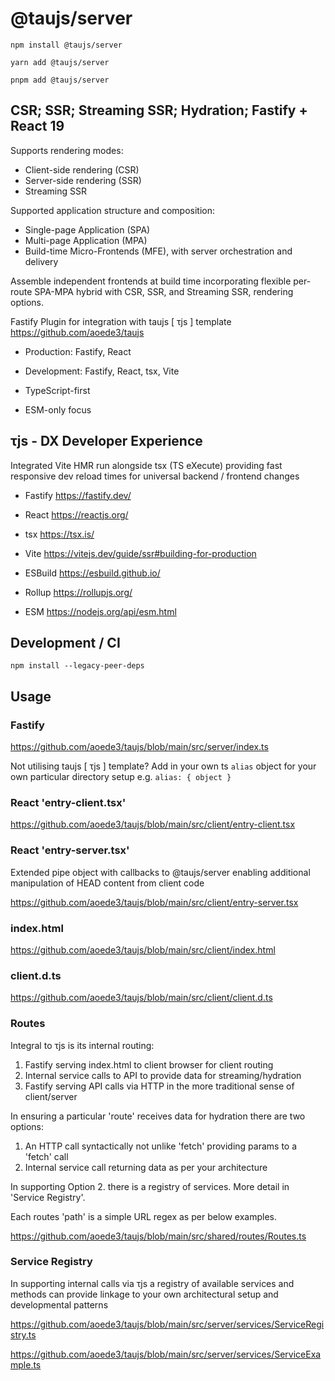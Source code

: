 # @taujs/server

`npm install @taujs/server`

`yarn add @taujs/server`

`pnpm add @taujs/server`

## CSR; SSR; Streaming SSR; Hydration; Fastify + React 19

Supports rendering modes:

- Client-side rendering (CSR)
- Server-side rendering (SSR)
- Streaming SSR

Supported application structure and composition:

- Single-page Application (SPA)
- Multi-page Application (MPA)
- Build-time Micro-Frontends (MFE), with server orchestration and delivery

Assemble independent frontends at build time incorporating flexible per-route SPA-MPA hybrid with CSR, SSR, and Streaming SSR, rendering options.

Fastify Plugin for integration with taujs [ τjs ] template https://github.com/aoede3/taujs

- Production: Fastify, React
- Development: Fastify, React, tsx, Vite

- TypeScript-first
- ESM-only focus

## τjs - DX Developer Experience

Integrated Vite HMR run alongside tsx (TS eXecute) providing fast responsive dev reload times for universal backend / frontend changes

- Fastify https://fastify.dev/
- React https://reactjs.org/
- tsx https://tsx.is/
- Vite https://vitejs.dev/guide/ssr#building-for-production

- ESBuild https://esbuild.github.io/
- Rollup https://rollupjs.org/
- ESM https://nodejs.org/api/esm.html

## Development / CI

`npm install --legacy-peer-deps`

## Usage

### Fastify

https://github.com/aoede3/taujs/blob/main/src/server/index.ts

Not utilising taujs [ τjs ] template? Add in your own ts `alias` object for your own particular directory setup e.g. `alias: { object }`

### React 'entry-client.tsx'

https://github.com/aoede3/taujs/blob/main/src/client/entry-client.tsx

### React 'entry-server.tsx'

Extended pipe object with callbacks to @taujs/server enabling additional manipulation of HEAD content from client code

https://github.com/aoede3/taujs/blob/main/src/client/entry-server.tsx

### index.html

https://github.com/aoede3/taujs/blob/main/src/client/index.html

### client.d.ts

https://github.com/aoede3/taujs/blob/main/src/client/client.d.ts

### Routes

Integral to τjs is its internal routing:

1. Fastify serving index.html to client browser for client routing
2. Internal service calls to API to provide data for streaming/hydration
3. Fastify serving API calls via HTTP in the more traditional sense of client/server

In ensuring a particular 'route' receives data for hydration there are two options:

1. An HTTP call syntactically not unlike 'fetch' providing params to a 'fetch' call
2. Internal service call returning data as per your architecture

In supporting Option 2. there is a registry of services. More detail in 'Service Registry'.

Each routes 'path' is a simple URL regex as per below examples.

https://github.com/aoede3/taujs/blob/main/src/shared/routes/Routes.ts

### Service Registry

In supporting internal calls via τjs a registry of available services and methods can provide linkage to your own architectural setup and developmental patterns

https://github.com/aoede3/taujs/blob/main/src/server/services/ServiceRegistry.ts

https://github.com/aoede3/taujs/blob/main/src/server/services/ServiceExample.ts
